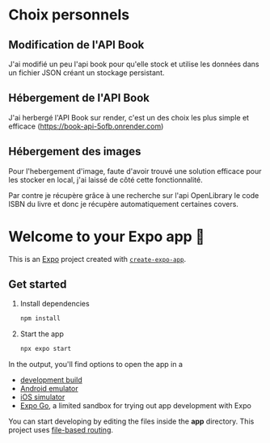 # Choix personnels

## Modification de l'API Book

J'ai modifié un peu l'api book pour qu'elle stock et utilise les données dans un fichier JSON créant un stockage persistant.

## Hébergement de l'API Book

J'ai herbergé l'API Book sur render, c'est un des choix les plus simple et efficace (https://book-api-5ofb.onrender.com)

## Hébergement des images

Pour l'hebergement d'image, faute d'avoir trouvé une solution efficace pour les stocker en local, j'ai laissé de côté cette fonctionnalité.

Par contre je récupère grâce à une recherche sur l'api OpenLibrary le code ISBN du livre et donc je récupère automatiquement certaines covers. 

# Welcome to your Expo app 👋

This is an [Expo](https://expo.dev) project created with [`create-expo-app`](https://www.npmjs.com/package/create-expo-app).

## Get started

1. Install dependencies

   ```bash
   npm install
   ```

2. Start the app

   ```bash
   npx expo start
   ```

In the output, you'll find options to open the app in a

- [development build](https://docs.expo.dev/develop/development-builds/introduction/)
- [Android emulator](https://docs.expo.dev/workflow/android-studio-emulator/)
- [iOS simulator](https://docs.expo.dev/workflow/ios-simulator/)
- [Expo Go](https://expo.dev/go), a limited sandbox for trying out app development with Expo

You can start developing by editing the files inside the **app** directory. This project uses [file-based routing](https://docs.expo.dev/router/introduction).

